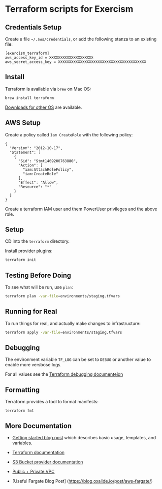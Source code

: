 # Terraform scripts for Exercism

## Credentials Setup

Create a file `~/.aws/credentials`, or add the following stanza to an existing file:

```
[exercism_terraform]
aws_access_key_id = XXXXXXXXXXXXXXXXXXXX
aws_secret_access_key = XXXXXXXXXXXXXXXXXXXXXXXXXXXXXXXXXXXXXXXX
```

## Install

Terraform is available via `brew` on Mac OS:

```bash
brew install terraform
```

[Downloads for other OS](https://www.terraform.io/downloads.html) are available.

## AWS Setup

Create a policy called `Iam CreateRole` with the following policy:
```
{
  "Version": "2012-10-17",
  "Statement": [
    {
      "Sid": "Stmt1469200763880",
      "Action": [
        "iam:AttachRolePolicy",
        "iam:CreateRole"
      ],
      "Effect": "Allow",
      "Resource": "*"
    }
  ]
}
```

Create a terraform IAM user and them PowerUser privileges and the above role.

## Setup

CD into the `terraform` directory.

Install provider plugins:

```bash
terraform init
```


## Testing Before Doing

To see what will be run, use `plan`:

```bash
terraform plan -var-file=environments/staging.tfvars
```


## Running for Real

To run things for real, and actually make changes to infrastructure:

```bash
terraform apply -var-file=environments/staging.tfvars
```

## Debugging

The environment variable `TF_LOG` can be set to `DEBUG` or another value to enable more versbose logs.

For all values see the [Terraform debugging documenteion](https://www.terraform.io/docs/internals/debugging.html)

## Formatting

Terraform provides a tool to format manifests:

```
terraform fmt
```

## More Documentation

- [Getting started blog post](https://hackernoon.com/introduction-to-aws-with-terraform-7a8daf261dc0) which describes basic usage, templates, and variables.
- [Terraform documentation](https://www.terraform.io/docs/index.html)
- [S3 Bucket provider documentation](https://www.terraform.io/docs/providers/aws/r/s3_bucket.html)

- [Public + Private VPC](https://docs.aws.amazon.com/vpc/latest/userguide/VPC_Scenario2.html#VPC_Scenario2_Implementation)
- [Useful Fargate Blog Post] (https://blog.oxalide.io/post/aws-fargate/)
